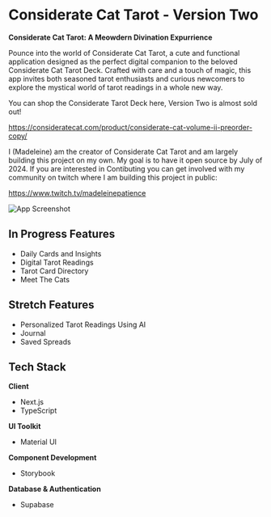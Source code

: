 # Considerate Cat Tarot - Version Two

**Considerate Cat Tarot: A Meowdern Divination Expurrience**

Pounce into the world of Considerate Cat Tarot, a cute and functional application designed as the perfect digital companion to the beloved Considerate Cat Tarot Deck. Crafted with care and a touch of magic, this app invites both seasoned tarot enthusiasts and curious newcomers to explore the mystical world of tarot readings in a whole new way.

You can shop the Considerate Tarot Deck here, Version Two is almost sold out!

https://consideratecat.com/product/considerate-cat-volume-ii-preorder-copy/

I (Madeleine) am the creator of Considerate Cat Tarot and am largely building this project on my own. My goal is to have it open source by July of 2024. If you are interested in Contibuting you can get involved with my community on twitch where I am building this project in public:

https://www.twitch.tv/madeleinepatience

![App Screenshot](${process.env.NEXT_PUBLIC_SUPABASE_URL}/storage/v1/object/public/considerate%20cat%20assets/homepageImage.png)

## In Progress Features

- Daily Cards and Insights
- Digital Tarot Readings
- Tarot Card Directory
- Meet The Cats

## Stretch Features

- Personalized Tarot Readings Using AI
- Journal
- Saved Spreads

## Tech Stack

**Client**

- Next.js
- TypeScript

**UI Toolkit**

- Material UI

**Component Development**

- Storybook

**Database & Authentication**

- Supabase
